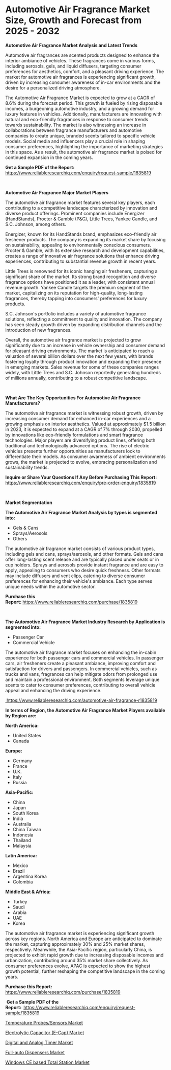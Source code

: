 <p><h1>Automotive Air Fragrance Market Size, Growth and Forecast from 2025 - 2032</h1></p><p><strong>Automotive Air Fragrance Market Analysis and Latest Trends</strong></p>
<p><p>Automotive air fragrances are scented products designed to enhance the interior ambiance of vehicles. These fragrances come in various forms, including aerosols, gels, and liquid diffusers, targeting consumer preferences for aesthetics, comfort, and a pleasant driving experience. The market for automotive air fragrances is experiencing significant growth, driven by increasing consumer awareness of in-car environments and the desire for a personalized driving atmosphere.</p><p>The Automotive Air Fragrance Market is expected to grow at a CAGR of 8.6% during the forecast period. This growth is fueled by rising disposable incomes, a burgeoning automotive industry, and a growing demand for luxury features in vehicles. Additionally, manufacturers are innovating with natural and eco-friendly fragrances in response to consumer trends towards sustainability. The market is also witnessing an increase in collaborations between fragrance manufacturers and automotive companies to create unique, branded scents tailored to specific vehicle models. Social media and influencers play a crucial role in shaping consumer preferences, highlighting the importance of marketing strategies in this space. As a result, the automotive air fragrance market is poised for continued expansion in the coming years.</p></p>
<p><strong>Get a Sample PDF of the Report:&nbsp;</strong> <a href="https://www.reliableresearchiq.com/enquiry/request-sample/1835819?utm_campaign=1137&utm_medium=2&utm_source=Github&utm_content=ia&utm_term=26032025&utm_id=automotive-air-fragrance">https://www.reliableresearchiq.com/enquiry/request-sample/1835819</a></p>
<p>&nbsp;</p>
<p><strong>Automotive Air Fragrance Major Market Players</strong></p>
<p><p>The automotive air fragrance market features several key players, each contributing to a competitive landscape characterized by innovation and diverse product offerings. Prominent companies include Energizer (HandStands), Procter & Gamble (P&G), Little Trees, Yankee Candle, and S.C. Johnson, among others.</p><p>Energizer, known for its HandStands brand, emphasizes eco-friendly air freshener products. The company is expanding its market share by focusing on sustainability, appealing to environmentally conscious consumers. Procter & Gamble, with its extensive research and development capabilities, creates a range of innovative air fragrance solutions that enhance driving experiences, contributing to substantial revenue growth in recent years.</p><p>Little Trees is renowned for its iconic hanging air fresheners, capturing a significant share of the market. Its strong brand recognition and diverse fragrance options have positioned it as a leader, with consistent annual revenue growth. Yankee Candle targets the premium segment of the market, capitalizing on its reputation for high-quality, long-lasting fragrances, thereby tapping into consumers' preferences for luxury products.</p><p>S.C. Johnson's portfolio includes a variety of automotive fragrance solutions, reflecting a commitment to quality and innovation. The company has seen steady growth driven by expanding distribution channels and the introduction of new fragrances.</p><p>Overall, the automotive air fragrance market is projected to grow significantly due to an increase in vehicle ownership and consumer demand for pleasant driving environments. The market is anticipated to reach a valuation of several billion dollars over the next few years, with brands fostering loyalty through product innovation and expanding their presence in emerging markets. Sales revenue for some of these companies ranges widely, with Little Trees and S.C. Johnson reportedly generating hundreds of millions annually, contributing to a robust competitive landscape.</p></p>
<p>&nbsp;</p>
<p><strong>What Are The Key Opportunities For Automotive Air Fragrance Manufacturers?</strong></p>
<p><p>The automotive air fragrance market is witnessing robust growth, driven by increasing consumer demand for enhanced in-car experiences and a growing emphasis on interior aesthetics. Valued at approximately $1.5 billion in 2023, it is expected to expand at a CAGR of 7% through 2030, propelled by innovations like eco-friendly formulations and smart fragrance technologies. Major players are diversifying product lines, offering both traditional and technologically advanced options. The rise of electric vehicles presents further opportunities as manufacturers look to differentiate their models. As consumer awareness of ambient environments grows, the market is projected to evolve, embracing personalization and sustainability trends.</p></p>
<p><strong>Inquire or Share Your Questions If Any Before Purchasing This Report:</strong> <a href="https://www.reliableresearchiq.com/enquiry/pre-order-enquiry/1835819?utm_campaign=1137&utm_medium=2&utm_source=Github&utm_content=ia&utm_term=26032025&utm_id=automotive-air-fragrance">https://www.reliableresearchiq.com/enquiry/pre-order-enquiry/1835819</a></p>
<p>&nbsp;</p>
<p><strong>Market Segmentation</strong></p>
<p><strong>The Automotive Air Fragrance Market Analysis by types is segmented into:</strong></p>
<p><ul><li>Gels & Cans</li><li>Sprays/Aerosols</li><li>Others</li></ul></p>
<p><p>The automotive air fragrance market consists of various product types, including gels and cans, sprays/aerosols, and other formats. Gels and cans offer long-lasting scent release and are typically placed under seats or in cup holders. Sprays and aerosols provide instant fragrance and are easy to apply, appealing to consumers who desire quick freshness. Other formats may include diffusers and vent clips, catering to diverse consumer preferences for enhancing their vehicle's ambiance. Each type serves unique needs within the automotive sector.</p></p>
<p><strong>Purchase this Report:&nbsp;</strong><a href="https://www.reliableresearchiq.com/purchase/1835819?utm_campaign=1137&utm_medium=2&utm_source=Github&utm_content=ia&utm_term=26032025&utm_id=automotive-air-fragrance">https://www.reliableresearchiq.com/purchase/1835819</a></p>
<p>&nbsp;</p>
<p><strong>The Automotive Air Fragrance Market Industry Research by Application is segmented into:</strong></p>
<p><ul><li>Passenger Car</li><li>Commercial Vehicle</li></ul></p>
<p><p>The automotive air fragrance market focuses on enhancing the in-cabin experience for both passenger cars and commercial vehicles. In passenger cars, air fresheners create a pleasant ambiance, improving comfort and satisfaction for drivers and passengers. In commercial vehicles, such as trucks and vans, fragrances can help mitigate odors from prolonged use and maintain a professional environment. Both segments leverage unique scents to cater to consumer preferences, contributing to overall vehicle appeal and enhancing the driving experience.</p></p>
<p><a href="https://www.reliableresearchiq.com/automotive-air-fragrance-r1835819?utm_campaign=1137&utm_medium=2&utm_source=Github&utm_content=ia&utm_term=26032025&utm_id=automotive-air-fragrance">&nbsp;https://www.reliableresearchiq.com/automotive-air-fragrance-r1835819</a></p>
<p><strong>In terms of Region, the Automotive Air Fragrance Market Players available by Region are:</strong></p>
<p>
    <p> <strong> North America: </strong>
        <ul>
            <li>United States</li>
            <li>Canada</li>
        </ul>
        </p> 
    <p> <strong> Europe: </strong>
        <ul>
            <li>Germany</li>
            <li>France</li>
            <li>U.K.</li>
            <li>Italy</li>
            <li>Russia</li>
        </ul>
        </p> 
    <p> <strong> Asia-Pacific: </strong>
        <ul>
            <li>China</li>
            <li>Japan</li>
            <li>South Korea</li>
            <li>India</li>
            <li>Australia</li>
            <li>China Taiwan</li>
            <li>Indonesia</li>
            <li>Thailand</li>
            <li>Malaysia</li>
        </ul>
        </p> 
    <p> <strong> Latin America: </strong>
        <ul>
            <li>Mexico</li>
            <li>Brazil</li>
            <li>Argentina Korea</li>
            <li>Colombia</li>
        </ul>
        </p> 
    <p> <strong> Middle East & Africa: </strong>
        <ul>
            <li>Turkey</li>
            <li>Saudi</li>
            <li>Arabia</li>
            <li>UAE</li>
            <li>Korea</li>
        </ul>
    </p>
    </p>
<p><p>The automotive air fragrance market is experiencing significant growth across key regions. North America and Europe are anticipated to dominate the market, capturing approximately 30% and 25% market shares, respectively. Meanwhile, the Asia-Pacific region, particularly China, is projected to exhibit rapid growth due to increasing disposable incomes and urbanization, contributing around 35% market share collectively. As consumer preferences evolve, APAC is expected to show the highest growth potential, further reshaping the competitive landscape in the coming years.</p></p>
<p><strong>Purchase this Report: </strong><a href="https://www.reliableresearchiq.com/purchase/1835819?utm_campaign=1137&utm_medium=2&utm_source=Github&utm_content=ia&utm_term=26032025&utm_id=automotive-air-fragrance">https://www.reliableresearchiq.com/purchase/1835819</a></p>
<p>&nbsp;<strong>Get a Sample PDF of the Report:&nbsp;&nbsp;</strong><a href="https://www.reliableresearchiq.com/enquiry/request-sample/1835819?utm_campaign=1137&utm_medium=2&utm_source=Github&utm_content=ia&utm_term=26032025&utm_id=automotive-air-fragrance">https://www.reliableresearchiq.com/enquiry/request-sample/1835819</a></p>
<p><strong></strong></p>
<p><p><a href="https://github.com/rafiishibu00/Market-Research-Report-List-1/blob/main/temperature-probessensors-market.md?utm_campaign=1137&utm_medium=2&utm_source=Github&utm_content=ia&utm_term=26032025&utm_id=automotive-air-fragrance">Temperature Probes/Sensors Market</a></p><p><a href="https://github.com/duerknikko44/Market-Research-Report-List-1/blob/main/electrolytic-capacitor-e-cap-market.md?utm_campaign=1137&utm_medium=2&utm_source=Github&utm_content=ia&utm_term=26032025&utm_id=automotive-air-fragrance">Electrolytic Capacitor (E-Cap) Market</a></p><p><a href="https://github.com/paulierasho/Market-Research-Report-List-1/blob/main/digital-and-analog-timer-market.md?utm_campaign=1137&utm_medium=2&utm_source=Github&utm_content=ia&utm_term=26032025&utm_id=automotive-air-fragrance">Digital and Analog Timer Market</a></p><p><a href="https://github.com/pelegeazlie5/Market-Research-Report-List-1/blob/main/full-auto-dispensers-market.md?utm_campaign=1137&utm_medium=2&utm_source=Github&utm_content=ia&utm_term=26032025&utm_id=automotive-air-fragrance">Full-auto Dispensers Market</a></p><p><a href="https://github.com/poskaturovtl/Market-Research-Report-List-1/blob/main/windows-ce-based-total-station-market.md?utm_campaign=1137&utm_medium=2&utm_source=Github&utm_content=ia&utm_term=26032025&utm_id=automotive-air-fragrance">Windows CE based Total Station Market</a></p></p>